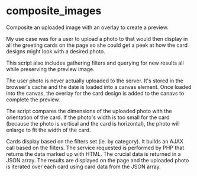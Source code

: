 # composite_images
Composite an uploaded image with an overlay to create a preview.

My use case was for a user to upload a photo to that would then display in all the greeting cards on the page so she could get a peek at how the card designs might look with a desired photo.

This script also includes gathering filters and querying for new results all while preserving the preview image. 

The user photo is never actually uploaded to the server. It's stored in the browser's cache and the date is loaded into a canvas element. Once loaded into the canvas, the overlay for the card design is added to the canavs to complete the preview. 

The script compares the dimensions of the uploaded photo with the orientation of the card. If the photo's width is too small for the card (because the photo is vertical and the card is horizontal), the photo will enlarge to fit the width of the card.

Cards display based on the filters set (ie. by category). It builds an AJAX call based on the filters. The service requested is performed by PHP that returns the data marked up with HTML. The crucial data is returned in a JSON array. The results are displayed on the page and the uploaded photo is iterated over each card using card data from the JSON array.  
